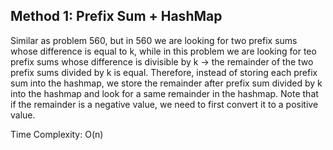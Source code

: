 ## Method 1: Prefix Sum + HashMap

Similar as problem 560, but in 560 we are looking for two prefix sums whose difference is equal to k, while in this problem we are looking for teo prefix sums whose difference is divisible by k -> the remainder of the two prefix sums divided by k is equal. Therefore, instead of storing each prefix sum into the hashmap, we store the remainder after prefix sum divided by k into the hashmap and look for a same remainder in the hashmap. Note that if the remainder is a negative value, we need to first convert it to a positive value.

Time Complexity: O(n)
